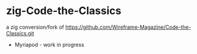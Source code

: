 # zig-Code-the-Classics

a zig conversion/fork of https://github.com/Wireframe-Magazine/Code-the-Classics.git

- Myriapod - work in progress

